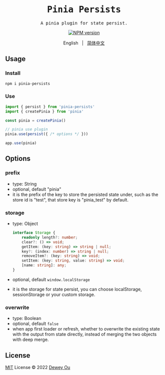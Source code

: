 <h1 align="center"><samp>Pinia Persists</samp></h1>

<p align="center">
  <samp>A pinia plugin for state persist.</samp>
</p>

<p align="center">
<a href="https://www.npmjs.com/package/pinia-persists"><img src="https://img.shields.io/npm/v/pinia-persists?label=" alt="NPM version"></a></p>

<p align="center">
  <span>English</span> 
  <span style="padding: 0 8px">|</span>
  <a href="./README_CN.md">简体中文</a>
</p>


## Usage

### Install

```bash
npm i pinia-persists
```

### Use

```javascript
import { persist } from 'pinia-persists'
import { createPinia } from 'pinia'

const pinia = createPinia()

// pinia use plugin
pinia.use(persist({ /* options */ }))

app.use(pinia)
```

## Options

### prefix

- type: String
- optional, default "pinia"
- it is the prefix of the key to store the persisted state under, such as the store id is "test", that store key is "pinia_test" by default.

### storage

- type: Object

  ```typescript
  interface Storage {
      readonly length?: number;
      clear?: () => void;
      getItem: (key: string) => string | null;
      key?: (index: number) => string | null;
      removeItem?: (key: string) => void;
      setItem: (key: string, value: string) => void;
      [name: string]: any;
  }
  ```

- optional, default  `window.localStorage`
- it is the storage for state persist,  you can choose localStorage, sessionStorage or your custom storage.

### overwrite

- type: Boolean
- optional, default `false`
- when app first loader or refresh, whether to overwrite the existing state with the output from state directly, instead of merging the two objects with deep merge.


## License

[MIT](./LICENSE) License © 2022 [Dewey Ou](https://github.com/ouduidui)
